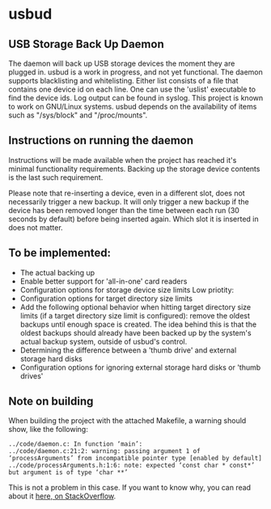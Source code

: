 usbud
=====

## USB Storage Back Up Daemon
The daemon will back up USB storage devices the moment they are plugged in.
usbud is a work in progress, and not yet functional.
The daemon supports blacklisting and whitelisting. Either list consists of a file that contains one device id on each line. One can use the 'uslist' executable to find the device ids.
Log output can be found in syslog.
This project is known to work on GNU/Linux systems. usbud depends on the availability of items such as "/sys/block" and "/proc/mounts".

## Instructions on running the daemon
Instructions will be made available when the project has reached it's minimal functionality requirements. Backing up the storage device contents is the last such requirement.

Please note that re-inserting a device, even in a different slot, does not necessarily trigger a new backup. It will only trigger a new backup if the device has been removed longer than the time between each run (30 seconds by default) before being inserted again. Which slot it is inserted in does not matter.

## To be implemented:
- The actual backing up
- Enable better support for 'all-in-one' card readers
- Configuration options for storage device size limits
Low priotity:
- Configuration options for target directory size limits
- Add the following optional behavior when hitting target directory size limits (if  a target directory size limit is configured): remove the oldest backups until enough space is created. The idea behind this is that the oldest backups should already have been backed up by the system's actual backup system, outside of usbud's control.
- Determining the difference between a 'thumb drive' and external storage hard disks
- Configuration options for ignoring external storage hard disks or 'thumb drives'

## Note on building
When building the project with the attached Makefile, a warning should show, like the following:

    ../code/daemon.c: In function ‘main’:
    ../code/daemon.c:21:2: warning: passing argument 1 of ‘processArguments’ from incompatible pointer type [enabled by default]
    ../code/processArguments.h:1:6: note: expected ‘const char * const*’ but argument is of type ‘char **’

This is not a problem in this case. If you want to know why, you can read about it [here, on StackOverflow](http://stackoverflow.com/questions/12992407/warning-when-passing-non-const-parameter-to-a-function-that-expects-const-parame).
